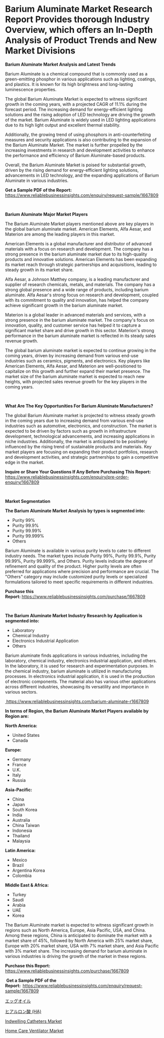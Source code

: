 <p><h1>Barium Aluminate Market Research Report Provides thorough Industry Overview, which offers an In-Depth Analysis of Product Trends and New Market Divisions</h1></p><p><strong>Barium Aluminate Market Analysis and Latest Trends</strong></p>
<p><p>Barium Aluminate is a chemical compound that is commonly used as a green-emitting phosphor in various applications such as lighting, coatings, and plastics. It is known for its high brightness and long-lasting luminescence properties.</p><p>The global Barium Aluminate Market is expected to witness significant growth in the coming years, with a projected CAGR of 11.1% during the forecast period. The increasing demand for energy-efficient lighting solutions and the rising adoption of LED technology are driving the growth of the market. Barium Aluminate is widely used in LED lighting applications due to its high light output and excellent thermal stability.</p><p>Additionally, the growing trend of using phosphors in anti-counterfeiting measures and security applications is also contributing to the expansion of the Barium Aluminate Market. The market is further propelled by the increasing investments in research and development activities to enhance the performance and efficiency of Barium Aluminate-based products.</p><p>Overall, the Barium Aluminate Market is poised for substantial growth, driven by the rising demand for energy-efficient lighting solutions, advancements in LED technology, and the expanding applications of Barium Aluminate in various industries.</p></p>
<p><strong>Get a Sample PDF of the Report:&nbsp;</strong> <a href="https://www.reliablebusinessinsights.com/enquiry/request-sample/1667809">https://www.reliablebusinessinsights.com/enquiry/request-sample/1667809</a></p>
<p>&nbsp;</p>
<p><strong>Barium Aluminate Major Market Players</strong></p>
<p><p>The Barium Aluminate Market players mentioned above are key players in the global barium aluminate market. American Elements, Alfa Aesar, and Materion are among the leading players in this market.</p><p>American Elements is a global manufacturer and distributor of advanced materials with a focus on research and development. The company has a strong presence in the barium aluminate market due to its high-quality products and innovative solutions. American Elements has been expanding its market reach through strategic partnerships and acquisitions, leading to steady growth in its market share.</p><p>Alfa Aesar, a Johnson Matthey company, is a leading manufacturer and supplier of research chemicals, metals, and materials. The company has a strong global presence and a wide range of products, including barium aluminate. Alfa Aesar's strong focus on research and development, coupled with its commitment to quality and innovation, has helped the company achieve significant growth in the barium aluminate market.</p><p>Materion is a global leader in advanced materials and services, with a strong presence in the barium aluminate market. The company's focus on innovation, quality, and customer service has helped it to capture a significant market share and drive growth in this sector. Materion's strong performance in the barium aluminate market is reflected in its steady sales revenue growth.</p><p>The global barium aluminate market is expected to continue growing in the coming years, driven by increasing demand from various end-use industries such as ceramics, pigments, and electronics. Key players like American Elements, Alfa Aesar, and Materion are well-positioned to capitalize on this growth and further expand their market presence. The market size of the barium aluminate market is expected to reach new heights, with projected sales revenue growth for the key players in the coming years.</p></p>
<p>&nbsp;</p>
<p><strong>What Are The Key Opportunities For Barium Aluminate Manufacturers?</strong></p>
<p><p>The global Barium Aluminate market is projected to witness steady growth in the coming years due to increasing demand from various end-use industries such as automotive, electronics, and construction. The market is expected to be driven by factors such as growth in infrastructure development, technological advancements, and increasing applications in niche industries. Additionally, the market is anticipated to be positively influenced by the rising trend of sustainable products and materials. Key market players are focusing on expanding their product portfolios, research and development activities, and strategic partnerships to gain a competitive edge in the market.</p></p>
<p><strong>Inquire or Share Your Questions If Any Before Purchasing This Report:</strong> <a href="https://www.reliablebusinessinsights.com/enquiry/pre-order-enquiry/1667809">https://www.reliablebusinessinsights.com/enquiry/pre-order-enquiry/1667809</a></p>
<p>&nbsp;</p>
<p><strong>Market Segmentation</strong></p>
<p><strong>The Barium Aluminate Market Analysis by types is segmented into:</strong></p>
<p><ul><li>Purity 99%</li><li>Purity 99.9%</li><li>Purity 99.99%</li><li>Purity 99.999%</li><li>Others</li></ul></p>
<p><p>Barium Aluminate is available in various purity levels to cater to different industry needs. The market types include Purity 99%, Purity 99.9%, Purity 99.99%, Purity 99.999%, and Others. Purity levels indicate the degree of refinement and quality of the product. Higher purity levels are often preferred for applications where precision and performance are crucial. The "Others" category may include customized purity levels or specialized formulations tailored to meet specific requirements in different industries.</p></p>
<p><strong>Purchase this Report:&nbsp;</strong><a href="https://www.reliablebusinessinsights.com/purchase/1667809">https://www.reliablebusinessinsights.com/purchase/1667809</a></p>
<p>&nbsp;</p>
<p><strong>The Barium Aluminate Market Industry Research by Application is segmented into:</strong></p>
<p><ul><li>Laboratory</li><li>Chemical Industry</li><li>Electronics Industrial Application</li><li>Others</li></ul></p>
<p><p>Barium aluminate finds applications in various industries, including the laboratory, chemical industry, electronics industrial application, and others. In the laboratory, it is used for research and experimentation purposes. In the chemical industry, barium aluminate is utilized in manufacturing processes. In electronics industrial application, it is used in the production of electronic components. The material also has various other applications across different industries, showcasing its versatility and importance in various sectors.</p></p>
<p><a href="https://www.reliablebusinessinsights.com/barium-aluminate-r1667809">&nbsp;https://www.reliablebusinessinsights.com/barium-aluminate-r1667809</a></p>
<p><strong>In terms of Region, the Barium Aluminate Market Players available by Region are:</strong></p>
<p>
    <p> <strong> North America: </strong>
        <ul>
            <li>United States</li>
            <li>Canada</li>
        </ul>
        </p> 
    <p> <strong> Europe: </strong>
        <ul>
            <li>Germany</li>
            <li>France</li>
            <li>U.K.</li>
            <li>Italy</li>
            <li>Russia</li>
        </ul>
        </p> 
    <p> <strong> Asia-Pacific: </strong>
        <ul>
            <li>China</li>
            <li>Japan</li>
            <li>South Korea</li>
            <li>India</li>
            <li>Australia</li>
            <li>China Taiwan</li>
            <li>Indonesia</li>
            <li>Thailand</li>
            <li>Malaysia</li>
        </ul>
        </p> 
    <p> <strong> Latin America: </strong>
        <ul>
            <li>Mexico</li>
            <li>Brazil</li>
            <li>Argentina Korea</li>
            <li>Colombia</li>
        </ul>
        </p> 
    <p> <strong> Middle East & Africa: </strong>
        <ul>
            <li>Turkey</li>
            <li>Saudi</li>
            <li>Arabia</li>
            <li>UAE</li>
            <li>Korea</li>
        </ul>
    </p>
    </p>
<p><p>The Barium Aluminate market is expected to witness significant growth in regions such as North America, Europe, Asia Pacific, USA, and China. Among these regions, China is anticipated to dominate the market with a market share of 45%, followed by North America with 25% market share, Europe with 20% market share, USA with 7% market share, and Asia Pacific with 3% market share. The increasing demand for barium aluminate in various industries is driving the growth of the market in these regions.</p></p>
<p><strong>Purchase this Report: </strong><a href="https://www.reliablebusinessinsights.com/purchase/1667809">https://www.reliablebusinessinsights.com/purchase/1667809</a></p>
<p>&nbsp;<strong>Get a Sample PDF of the Report:&nbsp;&nbsp;</strong><a href="https://www.reliablebusinessinsights.com/enquiry/request-sample/1667809">https://www.reliablebusinessinsights.com/enquiry/request-sample/1667809</a></p>
<p><strong></strong></p>
<p><p><a href="https://github.com/decker5351/Market-Research-Report-List-2/blob/main/5424789174250.md">エッグオイル</a></p><p><a href="https://github.com/KaydenJohns1964/Market-Research-Report-List-2/blob/main/5464456174249.md">ヒアルロン酸 (HA)</a></p><p><a href="https://github.com/gcimaudf65/Market-Research-Report-List-1/blob/main/indwelling-catheters-market.md">Indwelling Catheters Market</a></p><p><a href="https://github.com/sardarp081/Market-Research-Report-List-1/blob/main/home-care-ventilator-market.md">Home Care Ventilator Market</a></p></p>